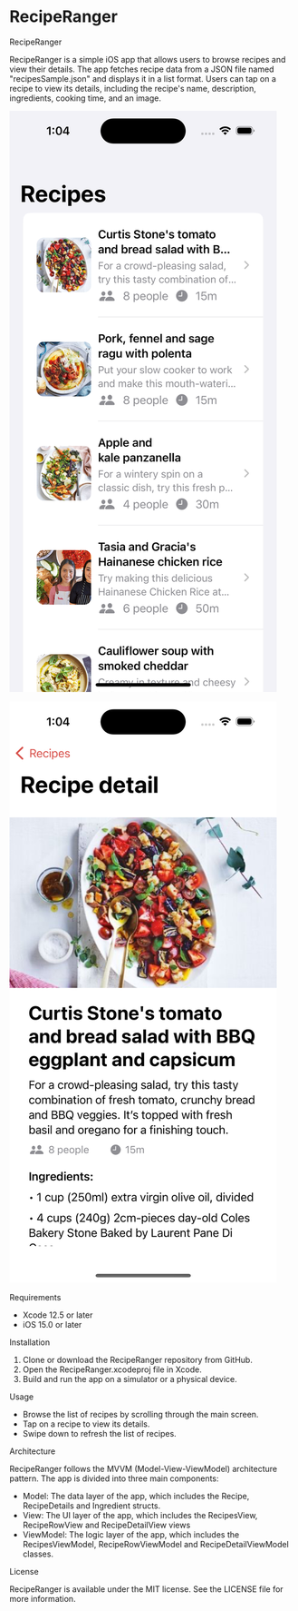 # RecipeRanger

RecipeRanger

RecipeRanger is a simple iOS app that allows users to browse recipes and view their details. The app fetches recipe data from a JSON file named "recipesSample.json" and displays it in a list format. Users can tap on a recipe to view its details, including the recipe's name, description, ingredients, cooking time, and an image.

![Recipe List](Images/ListView.png)

![Recipe Detail](Images/DetailView.png)

Requirements

* Xcode 12.5 or later
* iOS 15.0 or later

Installation

1. Clone or download the RecipeRanger repository from GitHub.
2. Open the RecipeRanger.xcodeproj file in Xcode.
3. Build and run the app on a simulator or a physical device.

Usage

* Browse the list of recipes by scrolling through the main screen.
* Tap on a recipe to view its details.
* Swipe down to refresh the list of recipes.

Architecture

RecipeRanger follows the MVVM (Model-View-ViewModel) architecture pattern. The app is divided into three main components:
* Model: The data layer of the app, which includes the Recipe, RecipeDetails and Ingredient structs.
* View: The UI layer of the app, which includes the RecipesView, RecipeRowView and RecipeDetailView views
* ViewModel: The logic layer of the app, which includes the RecipesViewModel, RecipeRowViewModel and RecipeDetailViewModel classes.

License

RecipeRanger is available under the MIT license. See the LICENSE file for more information.
